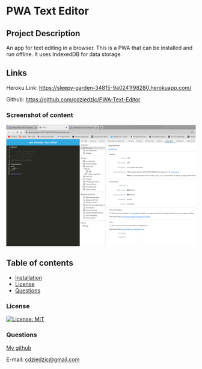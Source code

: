 #  PWA Text Editor

## Project Description
An app for text editing in a browser. This is a PWA that can be installed and run offline. It uses IndexedDB for data storage.

## Links

Heroku Link: https://sleepy-garden-34815-9a0241f98280.herokuapp.com/

Github: https://github.com/cdziedzic/PWA-Text-Editor

### Screenshot of content

![Alt text](image.png)

## Table of contents

- [Installation](#installation)
- [License](#license)
- [Questions](#questions)

### License

[![License: MIT](https://img.shields.io/badge/License-MIT-yellow.svg)](https://opensource.org/licenses/MIT)


### Questions

[My github](github.com/cdziedzic)

E-mail: cdziedzic@gmail.com
